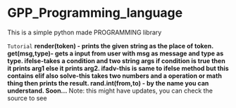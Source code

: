# GPP_Programming_language
This is a simple python made PROGRAMMING library 



```Tutorial```
**render(token) - prints the given string as the place of token.
get(msg,type)- gets a input from user with msg as message and type as type.
ifelse-takes a condition and two string args if condition is true then it prints arg1 else it prints arg2.
ifadv-this is same to ifelse method but this contains elif also
solve-this takes two numbers and a operation or math thing then prints the result.
rand.int(from,to) - by the name you can understand.
Soon...**
Note: this might have updates, you can check the source to see
